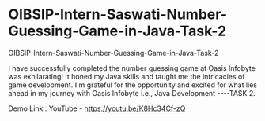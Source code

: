 # OIBSIP-Intern-Saswati-Number-Guessing-Game-in-Java-Task-2
OIBSIP-Intern-Saswati-Number-Guessing-Game-in-Java-Task-2

I have successfully completed the number guessing game at Oasis Infobyte was exhilarating! It honed my Java skills and taught me the intricacies of game development. I'm grateful for the opportunity and excited for what lies ahead in my journey with Oasis Infobyte i.e., Java Development ----TASK 2.

Demo Link : YouTube - https://youtu.be/K8Hc34Cf-zQ
